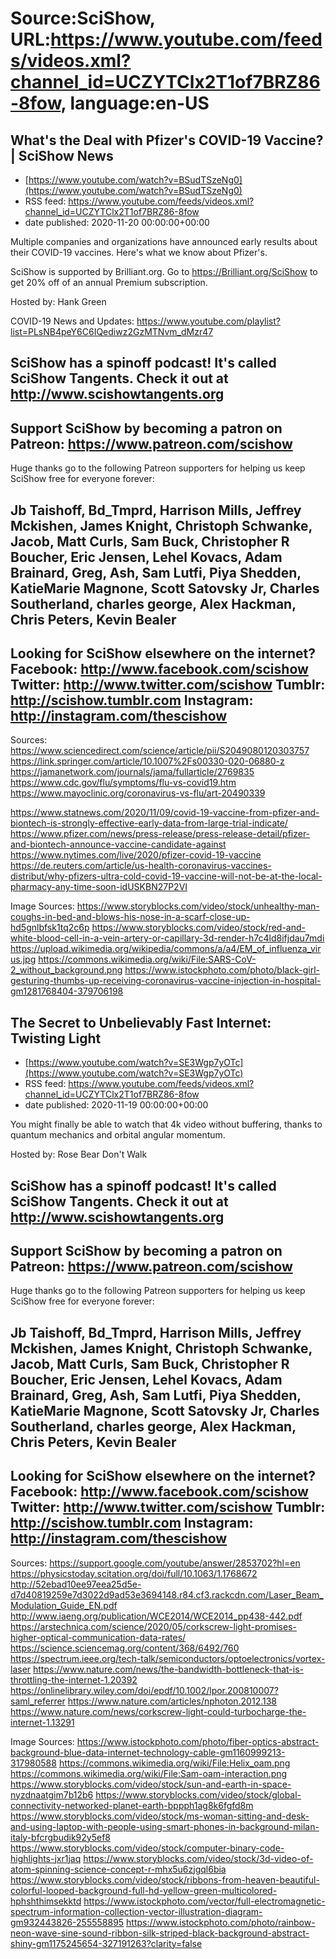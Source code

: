 # Source:SciShow, URL:https://www.youtube.com/feeds/videos.xml?channel_id=UCZYTClx2T1of7BRZ86-8fow, language:en-US

## What's the Deal with Pfizer's COVID-19 Vaccine? | SciShow News
 - [https://www.youtube.com/watch?v=BSudTSzeNg0](https://www.youtube.com/watch?v=BSudTSzeNg0)
 - RSS feed: https://www.youtube.com/feeds/videos.xml?channel_id=UCZYTClx2T1of7BRZ86-8fow
 - date published: 2020-11-20 00:00:00+00:00

Multiple companies and organizations have announced early results about their COVID-19 vaccines. Here's what we know about Pfizer's.

SciShow is supported by Brilliant.org. Go to https://Brilliant.org/SciShow to get 20% off of an annual Premium subscription. 

Hosted by: Hank Green

COVID-19 News and Updates: https://www.youtube.com/playlist?list=PLsNB4peY6C6IQediwz2GzMTNvm_dMzr47

SciShow has a spinoff podcast! It's called SciShow Tangents. Check it out at http://www.scishowtangents.org
----------
Support SciShow by becoming a patron on Patreon: https://www.patreon.com/scishow
----------
Huge thanks go to the following Patreon supporters for helping us keep SciShow free for everyone forever:

Jb Taishoff, Bd_Tmprd, Harrison Mills, Jeffrey Mckishen, James Knight, Christoph Schwanke, Jacob, Matt Curls, Sam Buck, Christopher R Boucher, Eric Jensen, Lehel Kovacs, Adam Brainard, Greg, Ash, Sam Lutfi, Piya Shedden, KatieMarie Magnone, Scott Satovsky Jr, Charles Southerland, charles george, Alex Hackman, Chris Peters, Kevin Bealer
----------
Looking for SciShow elsewhere on the internet?
Facebook: http://www.facebook.com/scishow
Twitter: http://www.twitter.com/scishow
Tumblr: http://scishow.tumblr.com
Instagram: http://instagram.com/thescishow
----------
Sources:
https://www.sciencedirect.com/science/article/pii/S2049080120303757
https://link.springer.com/article/10.1007%2Fs00330-020-06880-z 
https://jamanetwork.com/journals/jama/fullarticle/2769835 
https://www.cdc.gov/flu/symptoms/flu-vs-covid19.htm 
https://www.mayoclinic.org/coronavirus-vs-flu/art-20490339 

https://www.statnews.com/2020/11/09/covid-19-vaccine-from-pfizer-and-biontech-is-strongly-effective-early-data-from-large-trial-indicate/ 
https://www.pfizer.com/news/press-release/press-release-detail/pfizer-and-biontech-announce-vaccine-candidate-against 
https://www.nytimes.com/live/2020/pfizer-covid-19-vaccine 
https://de.reuters.com/article/us-health-coronavirus-vaccines-distribut/why-pfizers-ultra-cold-covid-19-vaccine-will-not-be-at-the-local-pharmacy-any-time-soon-idUSKBN27P2VI

Image Sources:
https://www.storyblocks.com/video/stock/unhealthy-man-coughs-in-bed-and-blows-his-nose-in-a-scarf-close-up-hd5gnlbfsk1tq2c6p
https://www.storyblocks.com/video/stock/red-and-white-blood-cell-in-a-vein-artery-or-capillary-3d-render-h7c4ld8ifjdau7mdi
https://upload.wikimedia.org/wikipedia/commons/a/a4/EM_of_influenza_virus.jpg
https://commons.wikimedia.org/wiki/File:SARS-CoV-2_without_background.png
https://www.istockphoto.com/photo/black-girl-gesturing-thumbs-up-receiving-coronavirus-vaccine-injection-in-hospital-gm1281768404-379706198

## The Secret to Unbelievably Fast Internet: Twisting Light
 - [https://www.youtube.com/watch?v=SE3Wgp7yOTc](https://www.youtube.com/watch?v=SE3Wgp7yOTc)
 - RSS feed: https://www.youtube.com/feeds/videos.xml?channel_id=UCZYTClx2T1of7BRZ86-8fow
 - date published: 2020-11-19 00:00:00+00:00

You might finally be able to watch that 4k video without buffering, thanks to quantum mechanics and orbital angular momentum.

Hosted by: Rose Bear Don't Walk

SciShow has a spinoff podcast! It's called SciShow Tangents. Check it out at http://www.scishowtangents.org
----------
Support SciShow by becoming a patron on Patreon: https://www.patreon.com/scishow
----------
Huge thanks go to the following Patreon supporters for helping us keep SciShow free for everyone forever:

Jb Taishoff, Bd_Tmprd, Harrison Mills, Jeffrey Mckishen, James Knight, Christoph Schwanke, Jacob, Matt Curls, Sam Buck, Christopher R Boucher, Eric Jensen, Lehel Kovacs, Adam Brainard, Greg, Ash, Sam Lutfi, Piya Shedden, KatieMarie Magnone, Scott Satovsky Jr, Charles Southerland, charles george, Alex Hackman, Chris Peters, Kevin Bealer
----------
Looking for SciShow elsewhere on the internet?
Facebook: http://www.facebook.com/scishow
Twitter: http://www.twitter.com/scishow
Tumblr: http://scishow.tumblr.com
Instagram: http://instagram.com/thescishow
----------
Sources:
https://support.google.com/youtube/answer/2853702?hl=en
https://physicstoday.scitation.org/doi/full/10.1063/1.1768672
http://52ebad10ee97eea25d5e-d7d40819259e7d3022d9ad53e3694148.r84.cf3.rackcdn.com/Laser_Beam_Modulation_Guide_EN.pdf
http://www.iaeng.org/publication/WCE2014/WCE2014_pp438-442.pdf
https://arstechnica.com/science/2020/05/corkscrew-light-promises-higher-optical-communication-data-rates/
https://science.sciencemag.org/content/368/6492/760
https://spectrum.ieee.org/tech-talk/semiconductors/optoelectronics/vortex-laser
https://www.nature.com/news/the-bandwidth-bottleneck-that-is-throttling-the-internet-1.20392
https://onlinelibrary.wiley.com/doi/epdf/10.1002/lpor.200810007?saml_referrer
https://www.nature.com/articles/nphoton.2012.138
https://www.nature.com/news/corkscrew-light-could-turbocharge-the-internet-1.13291

Image Sources:
https://www.istockphoto.com/photo/fiber-optics-abstract-background-blue-data-internet-technology-cable-gm1160999213-317980588
https://commons.wikimedia.org/wiki/File:Helix_oam.png
https://commons.wikimedia.org/wiki/File:Sam-oam-interaction.png
https://www.storyblocks.com/video/stock/sun-and-earth-in-space-nyzdnaatgim7b12b6
https://www.storyblocks.com/video/stock/global-connectivity-networked-planet-earth-bppph1ag8k6fgfd8m
https://www.storyblocks.com/video/stock/ms-woman-sitting-and-desk-and-using-laptop-with-people-using-smart-phones-in-background-milan-italy-bfcrgbudik92y5ef8
https://www.storyblocks.com/video/stock/computer-binary-code-highlights-jxr1jaq
https://www.storyblocks.com/video/stock/3d-video-of-atom-spinning-science-concept-r-mhx5u6zjgql6bia
https://www.storyblocks.com/video/stock/ribbons-from-heaven-beautiful-colorful-looped-background-full-hd-yellow-green-multicolored-hphshthimsekktd
https://www.istockphoto.com/vector/full-electromagnetic-spectrum-information-collection-vector-illustration-diagram-gm932443826-255558895
https://www.istockphoto.com/photo/rainbow-neon-wave-sine-sound-ribbon-silk-striped-black-background-abstract-shiny-gm1175245654-327191263?clarity=false

